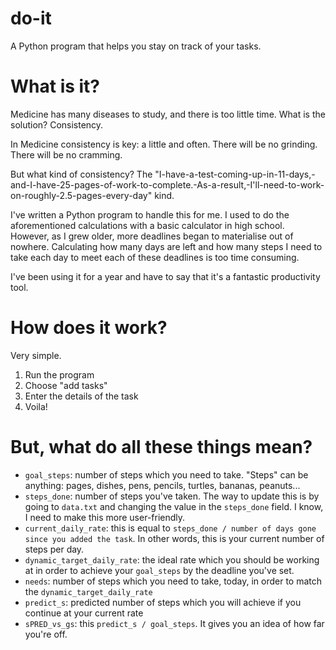 # do-it
A Python program that helps you stay on track of your tasks.

# What is it?
Medicine has many diseases to study, and there is too little time. What is the solution? Consistency.

In Medicine consistency is key: a little and often. There will be no grinding. There will be no cramming.

But what kind of consistency? The "I-have-a-test-coming-up-in-11-days,-and-I-have-25-pages-of-work-to-complete.-As-a-result,-I'll-need-to-work-on-roughly-2.5-pages-every-day" kind.

I've written a Python program to handle this for me. I used to do the aforementioned calculations with a basic calculator in high school. However, as I grew older, more deadlines began to materialise out of nowhere. Calculating how many days are left and how many steps I need to take each day to meet each of these deadlines is too time consuming.

I've been using it for a year and have to say that it's a fantastic productivity tool.

# How does it work?
Very simple.
1. Run the program
2. Choose "add tasks"
3. Enter the details of the task
4. Voila!

# But, what do all these things mean?
- `goal_steps`: number of steps which you need to take. "Steps" can be anything: pages, dishes, pens, pencils, turtles, bananas, peanuts...
- `steps_done`: number of steps you've taken. The way to update this is by going to `data.txt` and changing the value in the `steps_done` field. I know, I need to make this more user-friendly.
- `current_daily_rate`: this is equal to `steps_done / number of days gone since you added the task`. In other words, this is your current number of steps per day.
- `dynamic_target_daily_rate`: the ideal rate which you should be working at in order to achieve your `goal_steps` by the deadline you've set.
- `needs`: number of steps which you need to take, today, in order to match the `dynamic_target_daily_rate`
- `predict_s`: predicted number of steps which you will achieve if you continue at your current rate
- `sPRED_vs_gs`: this `predict_s / goal_steps`. It gives you an idea of how far you're off.
